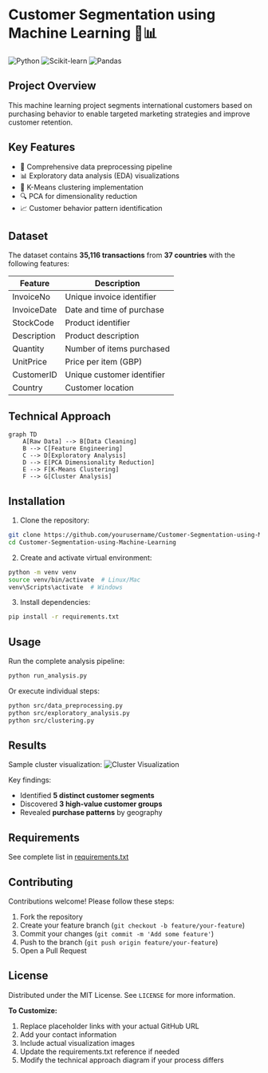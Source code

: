 
# Customer Segmentation using Machine Learning 🛒📊

![Python](https://img.shields.io/badge/Python-3.7+-blue.svg)
![Scikit-learn](https://img.shields.io/badge/Scikit--learn-0.24+-orange.svg)
![Pandas](https://img.shields.io/badge/Pandas-1.2+-green.svg)

## Project Overview
This machine learning project segments international customers based on purchasing behavior to enable targeted marketing strategies and improve customer retention.

## Key Features
- 🧹 Comprehensive data preprocessing pipeline
- 📊 Exploratory data analysis (EDA) visualizations
- 🤖 K-Means clustering implementation
- 🔍 PCA for dimensionality reduction
- 📈 Customer behavior pattern identification

## Dataset
The dataset contains **35,116 transactions** from **37 countries** with the following features:

| Feature | Description |
|---------|-------------|
| InvoiceNo | Unique invoice identifier |
| InvoiceDate | Date and time of purchase |
| StockCode | Product identifier |
| Description | Product description |
| Quantity | Number of items purchased |
| UnitPrice | Price per item (GBP) |
| CustomerID | Unique customer identifier |
| Country | Customer location |

## Technical Approach
```mermaid
graph TD
    A[Raw Data] --> B[Data Cleaning]
    B --> C[Feature Engineering]
    C --> D[Exploratory Analysis]
    D --> E[PCA Dimensionality Reduction]
    E --> F[K-Means Clustering]
    F --> G[Cluster Analysis]
```

## Installation
1. Clone the repository:
```bash
git clone https://github.com/yourusername/Customer-Segmentation-using-Machine-Learning.git
cd Customer-Segmentation-using-Machine-Learning
```

2. Create and activate virtual environment:
```bash
python -m venv venv
source venv/bin/activate  # Linux/Mac
venv\Scripts\activate  # Windows
```

3. Install dependencies:
```bash
pip install -r requirements.txt
```

## Usage
Run the complete analysis pipeline:
```bash
python run_analysis.py
```

Or execute individual steps:
```bash
python src/data_preprocessing.py
python src/exploratory_analysis.py
python src/clustering.py
```

## Results
Sample cluster visualization:
![Cluster Visualization](images/cluster_visualization.png)

Key findings:
- Identified **5 distinct customer segments**
- Discovered **3 high-value customer groups**
- Revealed **purchase patterns** by geography

## Requirements
See complete list in [requirements.txt](requirements.txt)

## Contributing
Contributions welcome! Please follow these steps:
1. Fork the repository
2. Create your feature branch (`git checkout -b feature/your-feature`)
3. Commit your changes (`git commit -m 'Add some feature'`)
4. Push to the branch (`git push origin feature/your-feature`)
5. Open a Pull Request

## License
Distributed under the MIT License. See `LICENSE` for more information.


**To Customize:**
1. Replace placeholder links with your actual GitHub URL
2. Add your contact information
3. Include actual visualization images
4. Update the requirements.txt reference if needed
5. Modify the technical approach diagram if your process differs
